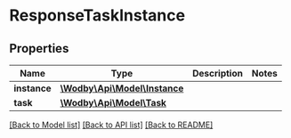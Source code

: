 # ResponseTaskInstance

## Properties
Name | Type | Description | Notes
------------ | ------------- | ------------- | -------------
**instance** | [**\Wodby\Api\Model\Instance**](Instance.md) |  | 
**task** | [**\Wodby\Api\Model\Task**](Task.md) |  | 

[[Back to Model list]](../README.md#documentation-for-models) [[Back to API list]](../README.md#documentation-for-api-endpoints) [[Back to README]](../README.md)


